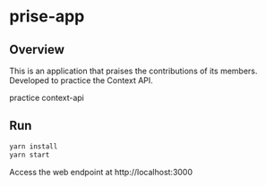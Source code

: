 # prise-app

## Overview

This is an application that praises the contributions of its members.<br>
Developed to practice the Context API.

practice context-api

## Run

```bash
yarn install
yarn start
```

Access the web endpoint at http://localhost:3000
